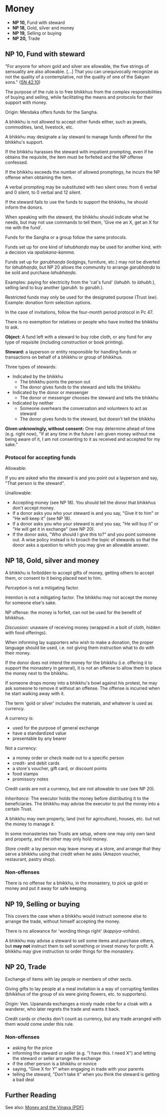 # Money

-   **NP 10,** Fund with steward
-   **NP 18,** Gold, silver and money
-   **NP 19,** Selling or buying
-   **NP 20,** Trade

## NP 10, Fund with steward

"For anyone for whom gold and silver are allowable, the five strings
of sensuality are also allowable. [...] That you can unequivocally
recognize as not the quality of a contemplative, not the quality of
one of the Sakyan sons." ([SN 42.10](https://www.dhammatalks.org/suttas/SN/SN42_10.html))

The purpose of the rule is to free bhikkhus from the complex responsibilities of
buying and selling, while facilitating the means and protocols for their support
with money.

Origin: Mendaka offers funds for the Sangha.

A bhikkhu is not allowed to accept other funds either, such as jewels,
commodities, land, livestock, etc.

A bhikkhu may designate a lay steward to manage funds offered for the bhikkhu's
support.

If the bhikkhu harasses the steward with impatient prompting, even if he obtains
the requisite, the item must be forfeited and the NP offense confessed.

If the bhikkhu exceeds the number of allowed promptings, he incurs the NP
offense when obtaining the item.

A verbal prompting may be substituted with two silent ones: from 6 verbal and 0
silent, to 0 verbal and 12 silent.

If the steward fails to use the funds to support the bhikkhu, he should inform the donors.

When speaking with the steward, the bhikkhu should indicate what he needs, but
may not use commands to tell them, 'Give me an X, get an X for me with the fund'.

Funds for the Sangha or a group follow the same protocols.

Funds set up for one kind of *lahubhaṇḍa* may be used for another kind, with a
decision via *apalokana-kamma*.

Funds set up for *garubhaṇḍa* (lodgings, furniture, etc.) may not be diverted for
*lahubhaṇḍa*, but NP 20 allows the community to arrange *garubhaṇḍa* to be sold
and purchase *lahubhaṇḍa*.

Examples: paying for electricity from the 'cat's fund' (_lahubh._ to _lahubh._),
selling land to buy another (_garubh._ to _garubh._).

Restricted funds may only be used for the designated purpose (Trust law).
Example: donation form selection options.

In the case of invitations, follow the four-month period protocol in Pc 47.

There is no exemption for relatives or people who have invited the bhikkhu to ask.

**Object:** A fund left with a steward to buy robe cloth, or any fund for any
type of requisite (including construction or book printing).

<!-- latex
\enlargethispage*{\baselineskip}
-->

**Steward:** a layperson or entity responsible for handling funds or
transactions on behalf of a bhikkhu or group of bhikkhus.

Three types of stewards:

- Indicated by the bhikkhu
  - The bhikkhu points the person out
  - The donor gives funds to the steward and tells the bhikkhu
- Indicated by the donor or messenger
  - The donor or messenger chooses the steward and tells the bhikkhu
- Indicated by neither
  - Someone overhears the conversation and volunteers to act as steward
  - The donor gives funds to the steward, but doesn't tell the bhikkhu
  
**Given unknowingly, without consent:** One may determine ahead of time (e.g.
right now), "If at any time in the future I am given money without me being
aware of it, I am not consenting to it as received and accepted for my sake."
 
### Protocol for accepting funds

Allowable: 

If you are asked who the steward is and you point out a layperson and say, "That
person is the steward".

Unallowable: 

- Accepting money (see NP 18). You should tell the donor that bhikkhus don't
  accept money.
- If a donor asks you who your steward is and you say, "Give it to him" or "He
  will keep it" (see NP 18).
- If a donor asks you who your steward is and you say, "He will buy it" or "He
  will get it in exchange" (see NP 20).
- If the donor asks, "Who should I give this to?" and you point someone out. A
  wise policy instead is to broach the topic of stewards so that the donor asks
  a question to which you may give an allowable answer.
  
## NP 18, Gold, silver and money

A bhikkhu is forbidden to accept gifts of money, getting others to accept them,
or consent to it being placed next to him.

*Perception* is not a mitigating factor.

*Intention* is not a mitigating factor. The bhikkhu may not accept the money for
someone else's sake.

NP offense: the money is forfeit, can not be used for the benefit of bhikkhus.

*Discussion:* unaware of receiving money (wrapped in a bolt of cloth, hidden
with food offerings).

When informing lay supporters who wish to make a donation, the proper language
should be used, i.e. not giving them instruction what to do with their money.

If the donor does not intend the money for the bhikkhu (i.e. offering it to
support the monastery in general), it is not an offense to allow them to place
the money next to the bhikkhu.

If someone drops money into a bhikkhu's bowl against his protest, he may ask
someone to remove it without an offense. The offense is incurred when he start
walking away with it.

The term 'gold or silver' includes the materials, and whatever is used as currency.

<!-- latex
\clearpage
-->

A currency is:

- used for the purpose of general exchange
- have a standardized value
- presentable by any bearer

Not a currency:

- a money order or check made out to a specific person
- credit- and debit cards
- a store's voucher, gift card, or discount points
- food stamps
- promissory notes

Credit cards are not a currency, but are not allowable to use (see NP 20).

_Inheritance:_ The executor holds the money before distributing it to the
beneficiaries. The bhikkhu may advise the executor to put the money into a
certain Trust.

A bhikkhu may own property, land (not for agriculture), houses, etc. but not the money to manage it.

In some monasteries two Trusts are setup, where one may only own land and property, and the other may only hold money.

_Store credit:_ a lay person may leave money at a store, and arrange that they
serve a bhikkhu using that credit when he asks (Amazon voucher, restaurant,
pastry shop).

### Non-offenses

There is no offense for a bhikkhu, in the monastery, to pick up gold or money
and put it away for safe keeping.

## NP 19, Selling or buying

This covers the case when a bhikkhu would instruct someone else to arrange the
trade, without himself accepting the money.

There is no allowance for 'wording things right' (*kappiya-vohāra*).

A bhikkhu may advise a steward to sell some items and purchase others, but **may
not** instruct them to sell something or invest money for profit.
A bhikkhu may give instruction to order things for the monastery.

## NP 20, Trade

Exchange of items with lay people or members of other sects.

Giving gifts to lay people at a meal invitation is a way of corrupting families (bhikkhus of the group of six were giving flowers, etc. to supporters).

*Origin:* Ven. Upananda exchanges a nicely made robe for a cloak with a
wanderer, who later regrets the trade and wants it back.

Credit cards or checks don't count as currency, but any trade arranged with them
would come under this rule.

<!-- latex
\enlargethispage*{\baselineskip}
-->

### Non-offenses

- asking for the price
- informing the steward or seller (e.g. "I have this. I need X") and letting the
  steward or seller arrange the exchange
- if the other person is a bhikkhu or novice
- saying, "Give X for Y" when engaging in trade with your parents
- telling the steward, "Don't take it" when you think the steward is getting a
  bad deal

## Further Reading

See also: [Money and the Vinaya (PDF)](https://vinaya-class.github.io/includes/docs/money-and-the-vinaya.pdf)

